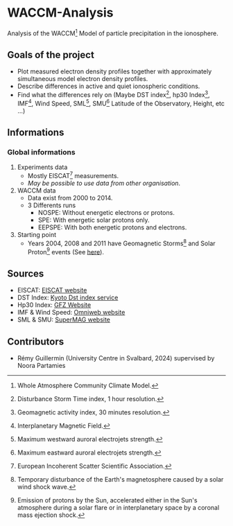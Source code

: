 # WACCM-Analysis
Analysis of the WACCM[^1] Model of particle precipitation in the ionosphere.

## Goals of the project
- Plot measured electron density profiles together with approximately simultaneous model electron density profiles.
- Describe differences in active and quiet ionospheric conditions.
- Find what the differences rely on (Maybe DST index[^2], hp30 Index[^3], IMF[^4], Wind Speed, SML[^5], SMU[^6] Latitude of the Observatory, Height, etc ...)

## Informations
### Global informations
1) Experiments data
   - Mostly EISCAT[^7] measurements.
   - _May be possible to use data from other organisation_.
2) WACCM data
   - Data exist from 2000 to 2014.
   - 3 Differents runs
     - NOSPE: Without energetic electrons or protons.
     - SPE: With energetic solar protons only.
     - EEPSPE: With both energetic protons and electrons.   
3) Starting point
   - Years 2004, 2008 and 2011 have Geomagnetic Storms[^8] and Solar Proton[^9] events (See [here](Event-Informations.md)).
  
## Sources
- EISCAT: [EISCAT website](https://portal.eiscat.se/schedule/?year=2004&month=1&A=on&TRO=on&ESR=on)
- DST Index: [Kyoto Dst index service](https://wdc.kugi.kyoto-u.ac.jp/dst_final/index.html)
- Hp30 Index: [GFZ Website](https://kp.gfz-potsdam.de/en/data#c222)
- IMF & Wind Speed: [Omniweb website](https://omniweb.gsfc.nasa.gov/form/omni_min_def.html)
- SML & SMU: [SuperMAG website](https://supermag.jhuapl.edu/indices/?fidelity=low&layers=SME.UL&start=2001-01-29T23%3A00%3A00.000Z&step=14400&tab=plot)
  
## Contributors
- Rémy Guillermin (University Centre in Svalbard, 2024) supervised by Noora Partamies

[^1]: Whole Atmosphere Community Climate Model.
[^2]: Disturbance Storm Time index, 1 hour resolution.
[^3]: Geomagnetic activity index, 30 minutes resolution.
[^4]: Interplanetary Magnetic Field.
[^5]: Maximum westward auroral electrojets strength.
[^6]: Maximum eastward auroral electrojets strength.
[^7]: European Incoherent Scatter Scientific Association.
[^8]: Temporary disturbance of the Earth's magnetosphere caused by a solar wind shock wave.
[^9]: Emission of protons by the Sun, accelerated either in the Sun's atmosphere during a solar flare or in interplanetary space by a coronal mass ejection shock.
